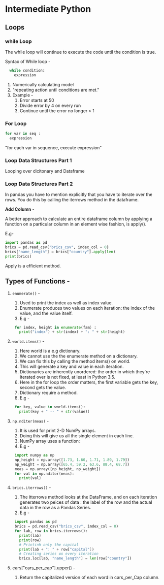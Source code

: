 # Intermediate Python

## Loops

### while Loop

The while loop will continue to execute the code until the condition is true.

Syntax of While loop -

```python
  while condition:
    expression
```

1. Numerically calculating model
2. "repeating action until conditions are met."
3. Example -
   1. Error starts at 50
   2. Divide error by 4 on every run
   3. Continue until the error no longer > 1

### For Loop

```python
for var in seq :
  expression
```

"for each var in sequence, execute expression"

### Loop Data Structures Part 1

Looping over dicitonary and Dataframe

### Loop Data Structures Part 2

In pandas you have to mention explicitly that you have to iterate over the rows.
You do this by calling the iterrows method in the dataframe.

**Add Column** -

A better approach to calculate an entire dataframe column by applying a function on a particular column in an element wise fashion, is apply().

E.g-

```python
import pandas as pd
brics = pd.read_csv("brics_csv", index_col = 0)
brics["name_length"] = brics["country"].apply(len)
print(brics)
```

Apply is a efficient method.

## Types of Functions -

1. `enumerate()` -

   1. Used to print the index as well as index value.
   2. Enumerate produces two values on each iteration: the index of the value, and the value itself.
   3. E.g -

   ```python
    for index, height in enumerate(fam) :
      print("index") + str(index) + ": " + str(height)
   ```

2. `world.items()` -

   1. Here world is a e.g dictionary.
   2. We cannot use the the enumerate method on a dictionary.
   3. We can fix this by calling the method items() on world.
   4. This will generate a key and value in each iteration.
   5. Dictionaries are inherently unordered: the order in which they're iterated over is not fixed, at least in Python 3.5.
   6. Here in the for loop the order matters, the first variable gets the key, second gets the value.
   7. Dictionary require a method.
   8. E.g -

   ```python
    for key, value in world.items():
      print(key + " -- " + str(value))
   ```

3. `np.nditer(meas)` -

   1. It is used for print 2-D NumPy arrays.
   2. Doing this will give us all the single element in each line.
   3. NumPy array uses a function:
   4. E.g -

   ```python
    import numpy as np
    np_height = np.array([1.73, 1.60, 1.71, 1.89, 1.79])
    np_weight = np.array([65.4, 59.2, 63.6, 88.4, 68.7])
    meas = np.array([np_height, np_weight])
    for val in np.nditor(meas):
      print(val)
   ```

4. `brics.iterrows()` -

   1. The itterrows method looks at the DataFrame, and on each iteration generates two peices of data : the label of the row and the actual data in the row as a Pandas Series.
   2. E.g -

   ```python
    import pandas as pd
    brics = pd.read_csv("brics_csv", index_col = 0)
    for lab, row in brics.iterrows():
      print(lab)
      print(row)
      # Printinh only the capital
      print(lab + ": " + row["capital"])
      # Creating series on every iteration
      brics.loc[lab, "name_length"] = len(row["country"])
   ```

5. cars["cars_per_cap"].upper() -
   1. Return the capitalized version of each word in cars_per_Cap column.
